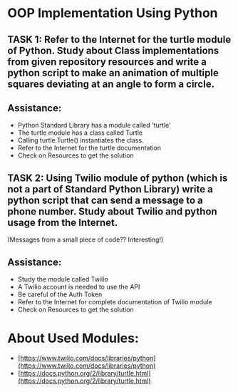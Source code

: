 # OOP Implementation Using Python

## TASK 1: Refer to the Internet for the turtle module of Python. Study about Class implementations from given repository resources and write a python script to make an animation of multiple squares deviating at an angle to form a circle.

## Assistance:

- Python Standard Library has a module called 'turtle'
- The turtle module has a class called Turtle
- Calling turtle.Turtle() instantiates the class.
- Refer to the Internet for the turtle documentation
- Check on Resources to get the solution

## TASK 2: Using Twilio module of python (which is not a part of Standard Python Library) write a python script that can send a message to a phone number. Study about Twilio and python usage from the Internet.

(Messages from a small piece of code?? Interesting!)

## Assistance:

- Study the module called Twilio
- A Twilio account is needed to use the API
- Be careful of the Auth Token
- Refer to the Internet for complete documentation of Twilio module
- Check on Resources to get the solution

# About Used Modules:

- [https://www.twilio.com/docs/libraries/python](https://www.twilio.com/docs/libraries/python)
- [https://docs.python.org/2/library/turtle.html](https://docs.python.org/2/library/turtle.html)
